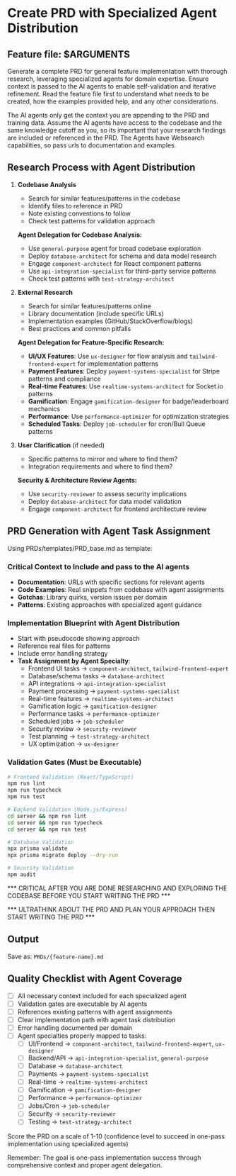# Create PRD with Specialized Agent Distribution

## Feature file: $ARGUMENTS

Generate a complete PRD for general feature implementation with thorough research, leveraging specialized agents for domain expertise. Ensure context is passed to the AI agents to enable self-validation and iterative refinement. Read the feature file first to understand what needs to be created, how the examples provided help, and any other considerations.

The AI agents only get the context you are appending to the PRD and training data. Assume the AI agents have access to the codebase and the same knowledge cutoff as you, so its important that your research findings are included or referenced in the PRD. The Agents have Websearch capabilities, so pass urls to documentation and examples.

## Research Process with Agent Distribution

1. **Codebase Analysis**
   - Search for similar features/patterns in the codebase
   - Identify files to reference in PRD
   - Note existing conventions to follow
   - Check test patterns for validation approach
   
   **Agent Delegation for Codebase Analysis:**
   - Use `general-purpose` agent for broad codebase exploration
   - Deploy `database-architect` for schema and data model research
   - Engage `component-architect` for React component patterns
   - Use `api-integration-specialist` for third-party service patterns
   - Check test patterns with `test-strategy-architect`

2. **External Research**
   - Search for similar features/patterns online
   - Library documentation (include specific URLs)
   - Implementation examples (GitHub/StackOverflow/blogs)
   - Best practices and common pitfalls
   
   **Agent Delegation for Feature-Specific Research:**
   - **UI/UX Features**: Use `ux-designer` for flow analysis and `tailwind-frontend-expert` for implementation patterns
   - **Payment Features**: Deploy `payment-systems-specialist` for Stripe patterns and compliance
   - **Real-time Features**: Use `realtime-systems-architect` for Socket.io patterns
   - **Gamification**: Engage `gamification-designer` for badge/leaderboard mechanics
   - **Performance**: Use `performance-optimizer` for optimization strategies
   - **Scheduled Tasks**: Deploy `job-scheduler` for cron/Bull Queue patterns

3. **User Clarification** (if needed)
   - Specific patterns to mirror and where to find them?
   - Integration requirements and where to find them?
   
   **Security & Architecture Review Agents:**
   - Use `security-reviewer` to assess security implications
   - Deploy `database-architect` for data model validation
   - Engage `component-architect` for frontend architecture review

## PRD Generation with Agent Task Assignment

Using PRDs/templates/PRD_base.md as template:

### Critical Context to Include and pass to the AI agents
- **Documentation**: URLs with specific sections for relevant agents
- **Code Examples**: Real snippets from codebase with agent assignments
- **Gotchas**: Library quirks, version issues per domain
- **Patterns**: Existing approaches with specialized agent guidance

### Implementation Blueprint with Agent Distribution
- Start with pseudocode showing approach
- Reference real files for patterns
- Include error handling strategy
- **Task Assignment by Agent Specialty**:
  - Frontend UI tasks → `component-architect`, `tailwind-frontend-expert`
  - Database/schema tasks → `database-architect`
  - API integrations → `api-integration-specialist`
  - Payment processing → `payment-systems-specialist`
  - Real-time features → `realtime-systems-architect`
  - Gamification logic → `gamification-designer`
  - Performance tasks → `performance-optimizer`
  - Scheduled jobs → `job-scheduler`
  - Security review → `security-reviewer`
  - Test planning → `test-strategy-architect`
  - UX optimization → `ux-designer`

### Validation Gates (Must be Executable)
```bash
# Frontend Validation (React/TypeScript)
npm run lint
npm run typecheck
npm run test

# Backend Validation (Node.js/Express)
cd server && npm run lint
cd server && npm run typecheck
cd server && npm run test

# Database Validation
npx prisma validate
npx prisma migrate deploy --dry-run

# Security Validation
npm audit
```

*** CRITICAL AFTER YOU ARE DONE RESEARCHING AND EXPLORING THE CODEBASE BEFORE YOU START WRITING THE PRD ***

*** ULTRATHINK ABOUT THE PRD AND PLAN YOUR APPROACH THEN START WRITING THE PRD ***

## Output
Save as: `PRDs/{feature-name}.md`

## Quality Checklist with Agent Coverage
- [ ] All necessary context included for each specialized agent
- [ ] Validation gates are executable by AI agents
- [ ] References existing patterns with agent assignments
- [ ] Clear implementation path with agent task distribution
- [ ] Error handling documented per domain
- [ ] Agent specialties properly mapped to tasks:
  - [ ] UI/Frontend → `component-architect`, `tailwind-frontend-expert`, `ux-designer`
  - [ ] Backend/API → `api-integration-specialist`, `general-purpose`
  - [ ] Database → `database-architect`
  - [ ] Payments → `payment-systems-specialist`
  - [ ] Real-time → `realtime-systems-architect`
  - [ ] Gamification → `gamification-designer`
  - [ ] Performance → `performance-optimizer`
  - [ ] Jobs/Cron → `job-scheduler`
  - [ ] Security → `security-reviewer`
  - [ ] Testing → `test-strategy-architect`

Score the PRD on a scale of 1-10 (confidence level to succeed in one-pass implementation using specialized agents)

Remember: The goal is one-pass implementation success through comprehensive context and proper agent delegation.
